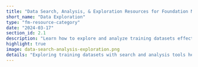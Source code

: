 ```yaml
---
title: "Data Search, Analysis, & Exploration Resources for Foundation Models"
short_name: "Data Exploration"
type: "fm-resource-category"
date: "2024-03-17"
section_id: 2.1
description: "Learn how to explore and analyze training datasets effectively for foundation models. Understand the nuances of data distributions, topics, and formats to better train your model."
highlight: true
image: data-search-analysis-exploration.png
details: "Exploring training datasets with search and analysis tools helps practitioners develop a nuanced intuition for what's in the data, and therefore their model. Many aspects of data are difficult to summarize or document without hands-on exploration. Text data, for example, can have a distribution of lengths, topics, tones, formats, licenses, and even diction."
---
```


